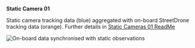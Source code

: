 **Static Camera 01**

Static camera tracking data (blue) aggregated with on-board StreetDrone tracking data (orange). Further details in [Static Cameras 01 ReadMe](../../../StaticCameras/StaticCamera01/ReadMe.md)

![On-board data synchronised with static observations](../G30_171521_3.jpg)
